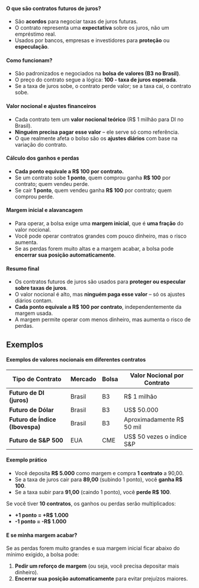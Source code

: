 ####  **O que são contratos futuros de juros?**

- São **acordos** para negociar taxas de juros futuras.
- O contrato representa uma **expectativa** sobre os juros, não um empréstimo real.
- Usados por bancos, empresas e investidores para **proteção** ou **especulação**.

####  **Como funcionam?**

- São padronizados e negociados na **bolsa de valores (B3 no Brasil)**.
- O preço do contrato segue a lógica: **100 - taxa de juros esperada**.
- Se a taxa de juros sobe, o contrato perde valor; se a taxa cai, o contrato sobe.

####  **Valor nocional e ajustes financeiros**

- Cada contrato tem um **valor nocional teórico** (R$ 1 milhão para DI no Brasil).
- **Ninguém precisa pagar esse valor** – ele serve só como referência.
- O que realmente afeta o bolso são os **ajustes diários** com base na variação do contrato.

####  **Cálculo dos ganhos e perdas**

- **Cada ponto equivale a R$ 100 por contrato.**
- Se um contrato sobe **1 ponto**, quem comprou ganha **R$ 100** por contrato; quem vendeu perde.
- Se cair **1 ponto**, quem vendeu ganha **R$ 100** por contrato; quem comprou perde.

####  **Margem inicial e alavancagem**

- Para operar, a bolsa exige uma **margem inicial**, que é **uma fração** do valor nocional.
- Você pode operar contratos grandes com pouco dinheiro, mas o risco aumenta.
- Se as perdas forem muito altas e a margem acabar, a bolsa pode **encerrar sua posição automaticamente**.

####  **Resumo final**

- Os contratos futuros de juros são usados para **proteger ou especular sobre taxas de juros**.  
-  O valor nocional é alto, mas **ninguém paga esse valor** – só os ajustes diários contam.  
-  **Cada ponto equivale a R$ 100 por contrato**, independentemente da margem usada.  
-  A margem permite operar com menos dinheiro, mas aumenta o risco de perdas.

## Exemplos
####  **Exemplos de valores nocionais em diferentes contratos**

| Tipo de Contrato                | Mercado | Bolsa | Valor Nocional por Contrato |
| ------------------------------- | ------- | ----- | --------------------------- |
| **Futuro de DI (juros)**        | Brasil  | B3    | R$ 1 milhão                 |
| **Futuro de Dólar**             | Brasil  | B3    | US$ 50.000                  |
| **Futuro de Índice (Ibovespa)** | Brasil  | B3    | Aproximadamente R$ 50 mil   |
| **Futuro de S&P 500**           | EUA     | CME   | US$ 50 vezes o índice S&P   |

####  **Exemplo prático**

-  Você deposita **R$ 5.000** como margem e compra **1 contrato** a 90,00.  
-  Se a taxa de juros cair para **89,00** (subindo 1 ponto), você **ganha R$ 100**.  
-  Se a taxa subir para **91,00** (caindo 1 ponto), você **perde R$ 100**.

Se você tiver **10 contratos**, os ganhos ou perdas serão multiplicados:

- **+1 ponto = +R$ 1.000**
- **-1 ponto = -R$ 1.000**

####  **E se minha margem acabar?**

Se as perdas forem muito grandes e sua margem inicial ficar abaixo do mínimo exigido, a bolsa pode:

1. **Pedir um reforço de margem** (ou seja, você precisa depositar mais dinheiro).
2. **Encerrar sua posição automaticamente** para evitar prejuízos maiores.